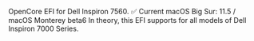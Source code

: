 OpenCore EFI for Dell Inspiron 7560.
✅ Current macOS Big Sur: 11.5 / macOS Monterey beta6
In theory, this EFI supports for all models of Dell Inspiron 7000 Series.
